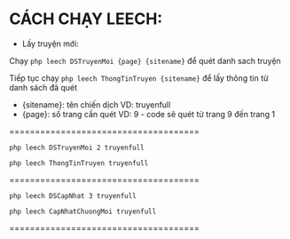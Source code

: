 # CÁCH CHẠY LEECH: 
+ Lấy truyện mới:

Chạy `php leech DSTruyenMoi {page} {sitename}` để quét danh sach truyện

Tiếp tục chạy `php leech ThongTinTruyen {sitename}` để lấy thông tin từ danh sách đã quét

* {sitename}: tên chiến dịch VD: truyenfull
* {page}: số trang cần quét VD: 9 - code sẽ quét từ trang 9 đến trang 1

=====================================

`php leech DSTruyenMoi 2 truyenfull`

`php leech ThongTinTruyen truyenfull`

=====================================

`php leech DSCapNhat 3 truyenfull`

`php leech CapNhatChuongMoi truyenfull`

=====================================

